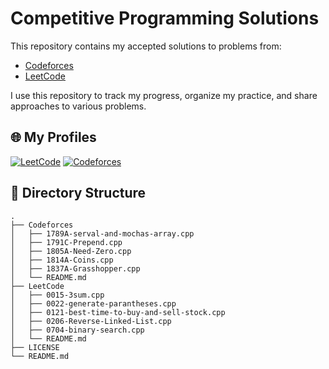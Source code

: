 # Competitive Programming Solutions

This repository contains my accepted solutions to problems from:

- [Codeforces](https://codeforces.com/)
- [LeetCode](https://leetcode.com/)

I use this repository to track my progress, organize my practice, and share approaches to various problems.
## 🌐 My Profiles

[![LeetCode](https://img.shields.io/badge/LeetCode-mukund58-orange)](https://leetcode.com/u/mukund58/)
[![Codeforces](https://img.shields.io/badge/Codeforces-mukund57-blue)](https://codeforces.com/profile/mukund57)


## 📂 Directory Structure
```
.
├── Codeforces
│   ├── 1789A-serval-and-mochas-array.cpp
│   ├── 1791C-Prepend.cpp
│   ├── 1805A-Need-Zero.cpp
│   ├── 1814A-Coins.cpp
│   ├── 1837A-Grasshopper.cpp
│   └── README.md
├── LeetCode
│   ├── 0015-3sum.cpp
│   ├── 0022-generate-parantheses.cpp
│   ├── 0121-best-time-to-buy-and-sell-stock.cpp
│   ├── 0206-Reverse-Linked-List.cpp
│   ├── 0704-binary-search.cpp
│   └── README.md
├── LICENSE
└── README.md
```

